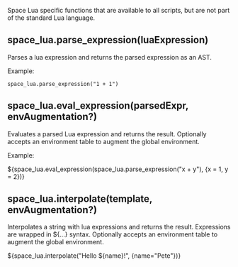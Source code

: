 Space Lua specific functions that are available to all scripts, but are not part of the standard Lua language.

## space_lua.parse_expression(luaExpression)
Parses a lua expression and returns the parsed expression as an AST.

Example:

    space_lua.parse_expression("1 + 1")


## space_lua.eval_expression(parsedExpr, envAugmentation?)
Evaluates a parsed Lua expression and returns the result. Optionally accepts an environment table to augment the global environment.

Example:

${space_lua.eval_expression(space_lua.parse_expression("x + y"), {x = 1, y = 2})}

## space_lua.interpolate(template, envAugmentation?)
Interpolates a string with lua expressions and returns the result. Expressions are wrapped in ${...} syntax. Optionally accepts an environment table to augment the global environment.

${space_lua.interpolate("Hello ${name}!", {name="Pete"})}
